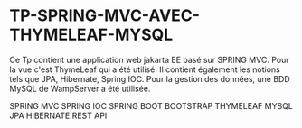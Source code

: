 # TP-SPRING-MVC-AVEC-THYMELEAF-MYSQL
Ce Tp contient une application web jakarta EE basé sur SPRING MVC. Pour la vue c'est ThymeLeaf qui a été utilisé. Il contient également les notions tels que JPA, Hibernate, Spring IOC. Pour la gestion des données, une BDD MySQL de WampServer a été utilisée.

SPRING MVC
SPRING IOC
SPRING BOOT
BOOTSTRAP
THYMELEAF
MYSQL
JPA
HIBERNATE
REST API
